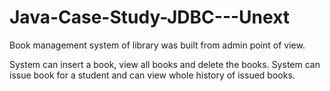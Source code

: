 # Java-Case-Study-JDBC---Unext
Book management system of library was built from admin point of view.

System can insert a book, view all books and delete the books.
System can issue book for a student and can view whole history of issued books.
